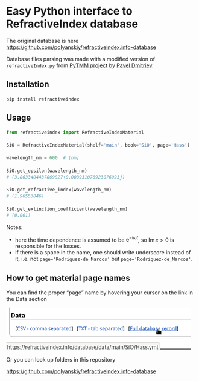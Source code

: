 # Easy Python interface to RefractiveIndex database

The original database is here
https://github.com/polyanskiy/refractiveindex.info-database

Database files parsing was made with a modified version of `refractiveIndex.py` from [PyTMM project](https://github.com/kitchenknif/PyTMM) by [Pavel Dmitriev](https://github.com/kitchenknif).

## Installation

```
pip install refractiveindex
```

## Usage


```python
from refractiveindex import RefractiveIndexMaterial

SiO = RefractiveIndexMaterial(shelf='main', book='SiO', page='Hass')

wavelength_nm = 600  # [nm]

SiO.get_epsilon(wavelength_nm)
# (3.8633404437869827+0.003931076923076923j)

SiO.get_refractive_index(wavelength_nm)
# (1.96553846)

SiO.get_extinction_coefficient(wavelength_nm)
# (0.001)
```

Notes: 
- here the time dependence is assumed to be $\mathrm{e}^{-\mathrm{i} \omega t}$, so $\operatorname{Im}\varepsilon > 0$ is responsible for the losses.
- if there is a space in the name, one should write underscore instead of it, i.e. not `page='Rodriguez-de Marcos'` but `page='Rodriguez-de_Marcos'`.


## How to get material page names

You can find the proper “page” name by hovering your cursor on the link in the Data section

![How to get page name](./fig/link.png)

Or you can look up folders in this repository

https://github.com/polyanskiy/refractiveindex.info-database
